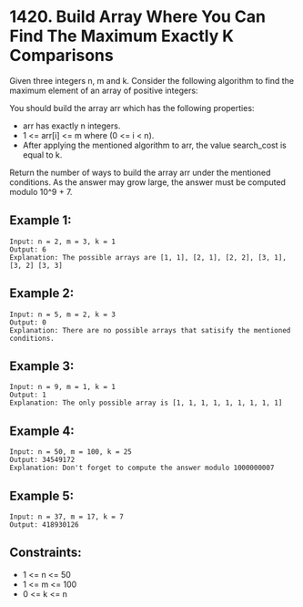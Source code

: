 # 1420. Build Array Where You Can Find The Maximum Exactly K Comparisons

Given three integers n, m and k. Consider the following algorithm to find the maximum element of an array of positive integers:


You should build the array arr which has the following properties:

* arr has exactly n integers.
* 1 <= arr[i] <= m where (0 <= i < n).
* After applying the mentioned algorithm to arr, the value search_cost is equal to k.

Return the number of ways to build the array arr under the mentioned conditions. As the answer may grow large, the answer must be computed modulo 10^9 + 7.

## Example 1:

```
Input: n = 2, m = 3, k = 1
Output: 6
Explanation: The possible arrays are [1, 1], [2, 1], [2, 2], [3, 1], [3, 2] [3, 3]
```

## Example 2:

```
Input: n = 5, m = 2, k = 3
Output: 0
Explanation: There are no possible arrays that satisify the mentioned conditions.
```

## Example 3:

```
Input: n = 9, m = 1, k = 1
Output: 1
Explanation: The only possible array is [1, 1, 1, 1, 1, 1, 1, 1, 1]
```

## Example 4:

```
Input: n = 50, m = 100, k = 25
Output: 34549172
Explanation: Don't forget to compute the answer modulo 1000000007
```

## Example 5:

```
Input: n = 37, m = 17, k = 7
Output: 418930126
```

## Constraints:

* 1 <= n <= 50
* 1 <= m <= 100
* 0 <= k <= n